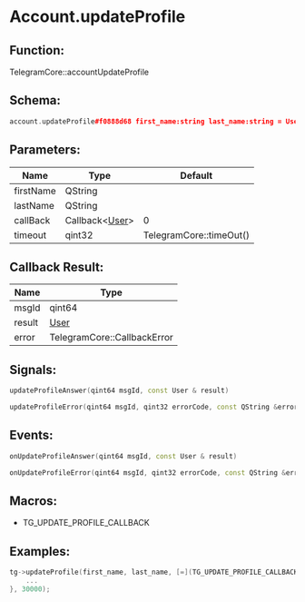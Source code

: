 # Account.updateProfile

## Function:

TelegramCore::accountUpdateProfile

## Schema:

```c++
account.updateProfile#f0888d68 first_name:string last_name:string = User;
```
## Parameters:

|Name|Type|Default|
|----|----|-------|
|firstName|QString||
|lastName|QString||
|callBack|Callback&lt;[User](../../types/user.md)&gt;|0|
|timeout|qint32|TelegramCore::timeOut()|

## Callback Result:

|Name|Type|
|----|----|
|msgId|qint64|
|result|[User](../../types/user.md)|
|error|TelegramCore::CallbackError|

## Signals:

```c++
updateProfileAnswer(qint64 msgId, const User & result)
```
```c++
updateProfileError(qint64 msgId, qint32 errorCode, const QString &errorText)
```

## Events:

```c++
onUpdateProfileAnswer(qint64 msgId, const User & result)
```
```c++
onUpdateProfileError(qint64 msgId, qint32 errorCode, const QString &errorText)
```

## Macros:

* TG_UPDATE_PROFILE_CALLBACK

## Examples:

```c++
tg->updateProfile(first_name, last_name, [=](TG_UPDATE_PROFILE_CALLBACK){
    ...
}, 30000);
```
